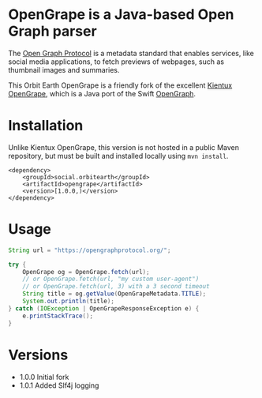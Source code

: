 # OpenGrape is a Java-based Open Graph parser

The [Open Graph Protocol](https://opengraphprotocol.org/) is a metadata standard that enables services, 
like social media applications, to fetch previews of webpages, such as thumbnail images and summaries.

This Orbit Earth OpenGrape is a friendly fork of the excellent [Kientux OpenGrape](https://github.com/kientux/opengrape), 
which is a Java port of the Swift [OpenGraph](https://github.com/satoshi-takano/OpenGraph).

# Installation
Unlike Kientux OpenGrape, this version is not hosted in a public Maven repository, but must be built and
installed locally using `mvn install`.

```
<dependency>
    <groupId>social.orbitearth</groupId>
    <artifactId>opengrape</artifactId>
    <version>[1.0.0,)</version>
</dependency>
```

# Usage

```java
String url = "https://opengraphprotocol.org/";

try {
    OpenGrape og = OpenGrape.fetch(url);
    // or OpenGrape.fetch(url, "my custom user-agent")
    // or OpenGrape.fetch(url, 3) with a 3 second timeout
    String title = og.getValue(OpenGrapeMetadata.TITLE);
    System.out.println(title);
} catch (IOException | OpenGrapeResponseException e) {
    e.printStackTrace();
}
```


# Versions
* 1.0.0 Initial fork
* 1.0.1 Added Slf4j logging